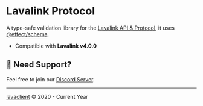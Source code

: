# Lavalink Protocol

A type-safe validation library for the [Lavalink API & Protocol](https://github.com/lavalink-devs/Lavalink/blob/master/IMPLEMENTATION.md), it uses [@effect/schema](https://github.com/effect-ts/schema).

- Compatible with **Lavalink v4.0.0**

## 🛟 Need Support?

Feel free to join our [Discord Server](https://discord.gg/8R4d8RydT4).

---

[lavaclient](https://lavaclient.js.org) &copy; 2020 - Current Year
